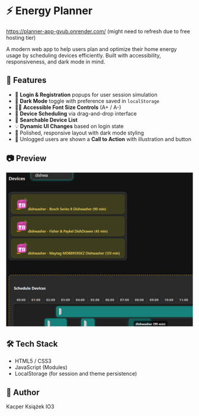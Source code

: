 # ⚡ Energy Planner

https://planner-app-gvub.onrender.com/ (might need to refresh due to free hosting tier)

A modern web app to help users plan and optimize their home energy usage by scheduling devices efficiently. Built with accessibility, responsiveness, and dark mode in mind.

## 🚀 Features

- 🔐 **Login & Registration** popups for user session simulation
- 🌙 **Dark Mode** toggle with preference saved in `localStorage`
- 🧑‍💻 **Accessible Font Size Controls** (A+ / A-)
- 🔌 **Device Scheduling** via drag-and-drop interface
- 🧭 **Searchable Device List**
- 💡 **Dynamic UI Changes** based on login state
- 🎨 Polished, responsive layout with dark mode styling
- 📸 Unlogged users are shown a **Call to Action** with illustration and button

## 📷 Preview

![Energy Planner Screenshot](./images/preview.png)

## 🛠️ Tech Stack

- HTML5 / CSS3
- JavaScript (Modules)
- LocalStorage (for session and theme persistence)

## 🙌 Author

Kacper Książek IO3
